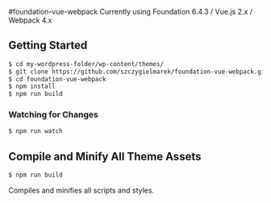 #foundation-vue-webpack
Currently using Foundation 6.4.3 / Vue.js 2.x / Webpack 4.x

## Getting Started  
```bash
$ cd my-wordpress-folder/wp-content/themes/
$ git clone https://github.com/szczygielmarek/foundation-vue-webpack.git
$ cd foundation-vue-webpack
$ npm install
$ npm run build
```

### Watching for Changes
```bash
$ npm run watch
```

## Compile and Minify All Theme Assets
```bash
$ npm run build
```
Compiles and minifies all scripts and styles.